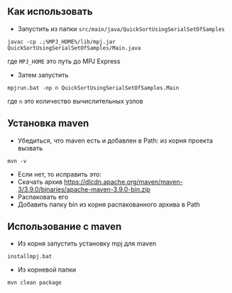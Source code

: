 ## Как использовать

- Запустить из папки `src/main/java/QuickSortUsingSerialSetOfSamples`
```
javac -cp .;%MPJ_HOME%/lib/mpj.jar QuickSortUsingSerialSetOfSamples/Main.java
```
где `MPJ_HOME` это путь до MPJ Express

- Затем запустить
```
mpjrun.bat -np n QuickSortUsingSerialSetOfSamples.Main
```
где `n` это количество вычислительных узлов

## Установка maven

- Убедиться, что maven есть и добавлен в Path: из корня проекта вызвать
```
mvn -v
```
- Если нет, то исправить это:
- Скачать архив https://dlcdn.apache.org/maven/maven-3/3.9.0/binaries/apache-maven-3.9.0-bin.zip
- Распаковать его
- Добавить папку bin из корня распакованного архива в Path

## Использование с maven

- Из корня запустить установку mpj для maven
```
installmpj.bat
```
- Из корневой папки
```
mvn clean package
```
